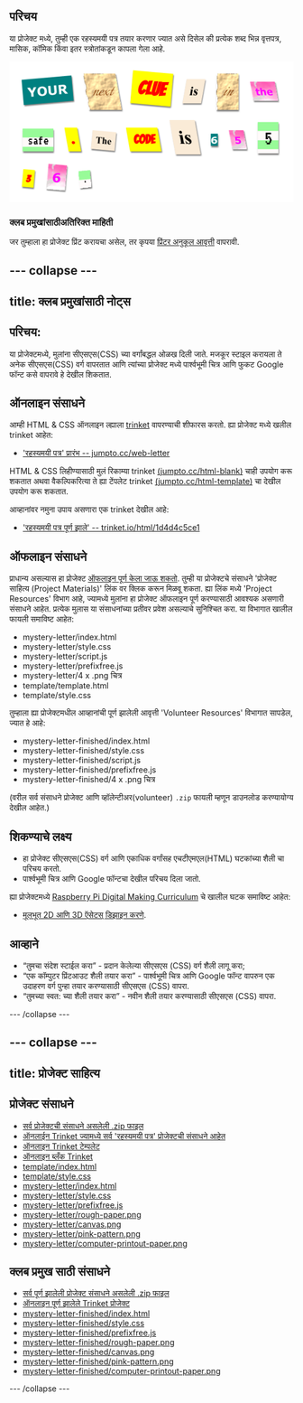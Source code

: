 ## परिचय

या प्रोजेक्ट मध्ये, तुम्ही एक रहस्यमयी पत्र तयार करणार ज्यात असे दिसेल की प्रत्येक शब्द भिन्न वृत्तपत्र, मासिक, कॉमिक किंवा इतर स्त्रोतांकडून कापला गेला आहे.

![screenshot](images/letter-final.png)

### क्लब प्रमुखांसाठीअतिरिक्त माहिती

जर तुम्हाला हा प्रोजेक्ट प्रिंट करायचा असेल, तर कृपया [प्रिंटर अनुकूल आवृत्ती](https://projects.raspberrypi.org/mr-IN/projects/mystery-letter/print) वापरावी.

--- collapse ---
---
title: क्लब प्रमुखांसाठी नोट्स
---

## परिचय:

या प्रोजेक्टमध्ये, मुलांना सीएसएस(CSS) च्या वर्गांबद्धल ओळख दिली जाते. मजकूर स्टाइल करायला ते अनेक सीएसएस(CSS) वर्ग वापरतात आणि त्यांच्या प्रोजेक्ट मध्ये पार्श्वभूमी चित्र आणि फुकट Google फॉन्ट कसे वापरावे हे देखील शिकतात.

## ऑनलाइन संसाधने

आम्ही HTML & CSS ऑनलाइन ल्ह्याला [trinket](https://trinket.io/) वापरण्याची शीफारस करतो. ह्या प्रोजेक्ट मध्ये खलील trinket आहेत:

* ['रहस्यमयी पत्र' प्रारंभ -- jumpto.cc/web-letter](http://jumpto.cc/web-letter)

HTML & CSS लिहीण्यासाठी मुलं रिकाम्या trinket [(jumpto.cc/html-blank)](http://jumpto.cc/html-blank) चाही उपयोग करू शकतात अथवा वैकल्पिकरित्या ते ह्या टेंपलेट trinket [(jumpto.cc/html-template)](http://jumpto.cc/html-template) चा देखील उपयोग करू शकतात.

आव्हानांवर नमुना उपाय असणारा एक trinket देखील आहे:

* ['रहस्यमयी पत्र पूर्ण झाले' -- trinket.io/html/1d4d4c5ce1](https://trinket.io/html/1d4d4c5ce1)

## ऑफलाइन संसाधने

प्राधान्य असल्यास हा प्रोजेक्ट [ऑफलाइन पूर्ण केला जाऊ शकतो](https://www.codeclubprojects.org/en-GB/resources/webdev-working-offline/). तुम्ही या प्रोजेक्टचे संसाधने 'प्रोजेक्ट साहित्य (Project Materials)' लिंक वर​ क्लिक करून मिळवू शकता. ह्या लिंक मध्ये 'Project Resources' विभाग आहे, ज्यामध्ये मुलांना हा प्रोजेक्ट ऑफलाइन पूर्ण करण्यासाठी आवश्यक असणारी संसाधने आहेत. प्रत्येक मुलास या संसाधनांच्या प्रतीवर प्रवेश असल्याचे सुनिश्चित करा. या विभागात खालील फायली समाविष्ट आहेत:

* mystery-letter/index.html
* mystery-letter/style.css
* mystery-letter/script.js
* mystery-letter/prefixfree.js
* mystery-letter/4 x .png चित्र
* template/template.html
* template/style.css

तुम्हाला ह्या प्रोजेक्टमधील आव्हानांची पूर्ण झालेली आवृत्ती 'Volunteer Resources' विभागात सापडेल, ज्यात हे आहे:

* mystery-letter-finished/index.html
* mystery-letter-finished/style.css
* mystery-letter-finished/script.js
* mystery-letter-finished/prefixfree.js
* mystery-letter-finished/4 x .png चित्र

(वरील सर्व संसाधने प्रोजेक्ट आणि व्हॉलेन्टीअर(volunteer) `.zip` फायली म्हणून डाउनलोड करण्यायोग्य देखील आहेत.)

## शिकण्याचे लक्ष्य

* हा प्रोजेक्ट सीएसएस(CSS) वर्ग आणि एकाधिक वर्गांसह एचटीएमएल(HTML) घटकांच्या शैली चा परिचय करतो.
* पार्श्वभूमी चित्र आणि Google फॉन्टचा देखील परिचय दिला जातो. 

ह्या प्रोजेक्टमध्ये [Raspberry Pi Digital Making Curriculum](http://rpf.io/curriculum) चे खालील घटक समाविष्ट आहेत:

* [मूलभूत 2D आणि 3D ऍसेटस् डिझाइन करणे](https://www.raspberrypi.org/curriculum/design/creator).

## आव्हाने

* “तुमचा संदेश स्टाईल करा” - प्रदान केलेल्या सीएसएस (CSS) वर्ग शैली लागू करा;
* “एक कॉम्पुटर प्रिंटआउट शैली तयार करा” - पार्श्वभूमी चित्र आणि Google फॉन्ट वापरुन एक उदाहरण वर्ग पुन्हा तयार करण्यासाठी सीएसएस (CSS) वापरा. 
* “तुमच्या स्वत: च्या शैली तयार करा” - नवीन शैली तयार करण्यासाठी सीएसएस (CSS) वापरा.

--- /collapse ---

--- collapse ---
---
title: प्रोजेक्ट साहित्य
---

## प्रोजेक्ट संसाधने

* [सर्व प्रोजेक्टची संसाधने असलेली .zip फाइल](https://rpf.io/p/mr-IN/mystery-letter-go)
* [ऑनलाईन Trinket ज्यामध्ये सर्व 'रहस्यमयी पत्र' प्रोजेक्टची संसाधने आहेत](http://jumpto.cc/web-letter)
* [ऑनलाइन Trinket टेम्पलेट](http://jumpto.cc/trinket-template)
* [ऑनलाइन ब्लँक Trinket](http://jumpto.cc/trinket-blank)
* [template/index.html](resources/template-index.html)
* [template/style.css](resources/template-style.css)
* [mystery-letter/index.html](resources/mystery-letter-index.html)
* [mystery-letter/style.css](resources/mystery-letter-style.css)
* [mystery-letter/prefixfree.js](resources/mystery-letter-prefixfree.js)
* [mystery-letter/rough-paper.png](resources/mystery-letter-rough-paper.png)
* [mystery-letter/canvas.png](resources/mystery-letter-canvas.png)
* [mystery-letter/pink-pattern.png](resources/mystery-letter-pink-pattern.png)
* [mystery-letter/computer-printout-paper.png](resources/mystery-letter-computer-printout-paper.png)

## क्लब प्रमुख साठी संसाधने

* [सर्व पूर्ण झालेली प्रोजेक्ट संसाधने असलेली .zip फाइल](https://rpf.io/p/mr-IN/mystery-letter-go)
* [ऑनलाइन पूर्ण झालेले Trinket प्रोजेक्ट](https://trinket.io/html/1d4d4c5ce1)
* [mystery-letter-finished/index.html](resources/mystery-letter-finished-index.html)
* [mystery-letter-finished/style.css](resources/mystery-letter-finished-style.css)
* [mystery-letter-finished/prefixfree.js](resources/mystery-letter-finished-prefixfree.js)
* [mystery-letter-finished/rough-paper.png](resources/mystery-letter-finished-rough-paper.png)
* [mystery-letter-finished/canvas.png](resources/mystery-letter-finished-canvas.png)
* [mystery-letter-finished/pink-pattern.png](resources/mystery-letter-finished-pink-pattern.png)
* [mystery-letter-finished/computer-printout-paper.png](resources/mystery-letter-finished-computer-printout-paper.png)

--- /collapse ---